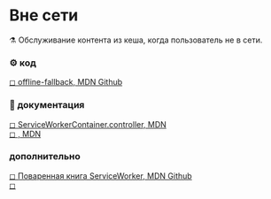 # Вне сети
⚗ Обслуживание контента из кеша, когда пользователь не в сети.

### ⚙ код 
[◻ offline-fallback, MDN Github](https://github.com/mdn/serviceworker-cookbook/tree/master/offline-fallback) 

### 📘 документация
[◻ ServiceWorkerContainer.controller, MDN](https://developer.mozilla.org/ru/docs/Web/API/ServiceWorkerContainer/controller)  
[◻ , MDN]() 

### дополнительно  
[◻ Поваренная книга ServiceWorker, MDN Github](https://github.com/mdn/serviceworker-cookbook)  
[◻ ]() 